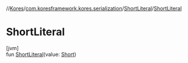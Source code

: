 //[Kores](../../../index.md)/[com.koresframework.kores.serialization](../index.md)/[ShortLiteral](index.md)/[ShortLiteral](-short-literal.md)

# ShortLiteral

[jvm]\
fun [ShortLiteral](-short-literal.md)(value: [Short](https://kotlinlang.org/api/latest/jvm/stdlib/kotlin/-short/index.html))
